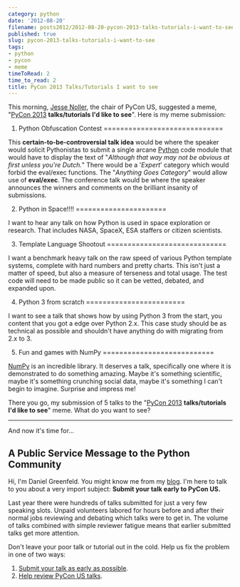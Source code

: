 ```yaml
---
category: python
date: '2012-08-20'
filename: posts2012/2012-08-20-pycon-2013-talks-tutorials-i-want-to-see.md
published: true
slug: pycon-2013-talks-tutorials-i-want-to-see
tags:
- python
- pycon
- meme
timeToRead: 2
time_to_read: 2
title: PyCon 2013 Talks/Tutorials I want to see
---
```


This morning, [Jesse Noller](http://jessenoller.com/), the chair of
PyCon US, suggested a meme, "[PyCon 2013](https://us.pycon.org/2013)
**talks/tutorials I'd like to see**". Here is my meme submission:

1. Python Obfuscation Contest
=============================

This **certain-to-be-controversial talk idea** would be where the
speaker would solicit Pythonistas to submit a single arcane
[Python](http://python.org) code module that would have to display the
text of "*Although that way may not be obvious at first unless you're
Dutch.*" There would be a '*Expert*' category which would forbid the
eval/exec functions. The "*Anything Goes Category*" would allow use of
**eval/exec**. The conference talk would be where the speaker announces
the winners and comments on the brilliant insanity of submissions.

2. Python in Space!!!!
======================

I want to hear any talk on how Python is used in space exploration or
research. That includes NASA, SpaceX, ESA staffers or citizen
scientists.

3. Template Language Shootout
=============================

I want a benchmark heavy talk on the raw speed of various Python
template systems, complete with hard numbers and pretty charts. This
isn't just a matter of speed, but also a measure of terseness and total
usage. The test code will need to be made public so it can be vetted,
debated, and expanded upon.

4. Python 3 from scratch
========================

I want to see a talk that shows how by using Python 3 from the start,
you content that you got a edge over Python 2.x. This case study should
be as technical as possible and shouldn't have anything do with
migrating from 2.x to 3.

5. Fun and games with NumPy
===========================

[NumPy](http://numpy.scipy.org/) is an incredible library. It deserves a
talk, specifically one where it is demonstrated to do something amazing.
Maybe it's something scientific, maybe it's something crunching social
data, maybe it's something I can't begin to imagine. Surprise and
impress me!

There you go, my submission of 5 talks to the "[PyCon
2013](https://us.pycon.org/2013) **talks/tutorials I'd like to see**"
meme. What do you want to see?

------------------------------------------------------------------------

And now it's time for...

A Public Service Message to the Python Community
------------------------------------------------

Hi, I'm Daniel Greenfeld. You might know me from my
[blog](https://pydanny.com). I'm here to talk to you about a very
import subject: **Submit your talk early to PyCon US.**

Last year there were hundreds of talks submitted for just a very few
speaking slots. Unpaid volunteers labored for hours before and after
their normal jobs reviewing and debating which talks were to get in. The
volume of talks combined with simple reviewer fatigue means that earlier
submitted talks get more attention.

Don't leave your poor talk or tutorial out in the cold. Help us fix the
problem in one of two ways:

1.  [Submit your talk as early as
    possible](https://us.pycon.org/2013/speaking/cfp).
2.  [Help review PyCon US
    talks](http://pycon.blogspot.com/2012/07/i-want-you-for-pycon-program-commitee.html).
